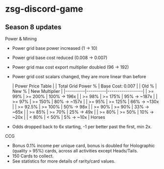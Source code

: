 # zsg-discord-game
## Season 8 updates
Power & Mining
- Power grid base power increased (1 -> 10)
- Power grid base cost reduced (0.008 -> 0.007)
- Power grid max cost export multiplier doubled (96 -> 192)
- Power grid cost scalars changed, they are more linear than before

    | Power Price Table                      |
    | Total Grid Power %  | Base Cost: 0.007 |
    | Old %    | New %    | New Multiplier   |
    |----------|----------|------------------|
    | >= 99%   | >= 200%  |   100% ->  196x  |
    | >= 98%   | >= 175%  |   95%  -> ~187x  |
    | >= 97%   | >= 150%  |   80%  -> ~157x  |
    | >= 95%   | >= 125%  |   66%  -> ~130x  |
    | >= 92.5% | >= 100%  |   50%  ->   98x  |
    | >= 90%   | >= 90%   |   33%  ->  ~65x  |
    | >= 85%   | >= 70%   |   25%  ->   49x  |
    | >= 80%   | >= 50%   |   10%  ->  ~20x  |
     |  < 80%   |  < 50%   |   5%   ->  ~10x  |
Horses
- Odds dropped back to 6x starting, -1 per better past the first, min 2x.

CCG 
- Bonus 0.1% income per unique card, bonus is doubled for Holographic (quality > 95%) cards, across all activities except Heads/Tails.
- 150 Cards to collect.
- See statistics for more details of rarity/card values.
